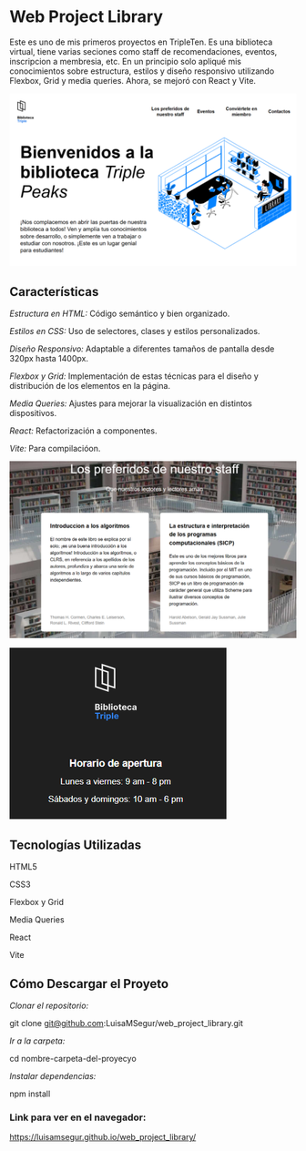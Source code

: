 # Web Project Library

Este es uno de mis primeros proyectos en TripleTen. Es una biblioteca virtual, tiene varias seciones como staff de recomendaciones, eventos, inscripcion a membresia, etc. En un principio solo apliqué mis conocimientos sobre estructura, estilos y diseño responsivo utilizando Flexbox, Grid y media queries. Ahora, se mejoró con React y Vite.

![alt text](<src/images/Captura de pantalla 2025-04-16 132046.png>)

## Características

_Estructura en HTML:_ Código semántico y bien organizado.

_Estilos en CSS:_ Uso de selectores, clases y estilos personalizados.

_Diseño Responsivo:_ Adaptable a diferentes tamaños de pantalla desde 320px hasta 1400px.

_Flexbox y Grid:_ Implementación de estas técnicas para el diseño y distribución de los elementos en la página.

_Media Queries:_ Ajustes para mejorar la visualización en distintos dispositivos.

_React:_ Refactorización a componentes.

_Vite:_ Para compilacióon.

![alt text](<src/images/Captura de pantalla 2025-04-16 132102.png>)

![alt text](<src/images/Captura de pantalla 2025-04-16 132128.png>)

## Tecnologías Utilizadas

HTML5

CSS3

Flexbox y Grid

Media Queries

React

Vite

## Cómo Descargar el Proyeto

_Clonar el repositorio:_

git clone git@github.com:LuisaMSegur/web_project_library.git

_Ir a la carpeta:_

cd nombre-carpeta-del-proyecyo

_Instalar dependencias:_

npm install


### Link para ver en el navegador:
https://luisamsegur.github.io/web_project_library/
